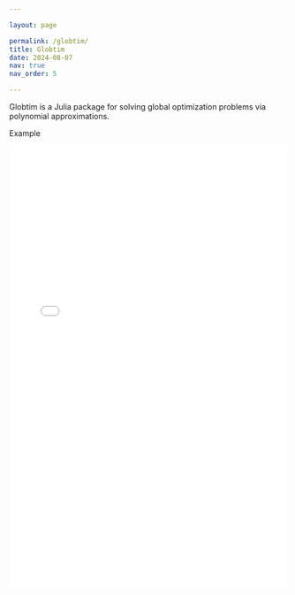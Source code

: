 ```yaml
---

layout: page

permalink: /globtim/
title: Globtim
date: 2024-08-07
nav: true
nav_order: 5

---
```


Globtim is a Julia package for solving global optimization problems via polynomial approximations.

Example

<iframe src="/assets/plotly/trefethen_function_plot.html" width="100%" height="800px" frameborder="0"></iframe>
